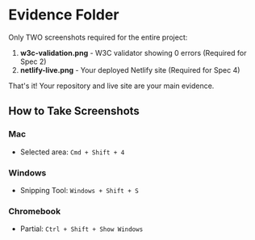 # Evidence Folder

Only TWO screenshots required for the entire project:

1. **w3c-validation.png** - W3C validator showing 0 errors (Required for Spec 2)
2. **netlify-live.png** - Your deployed Netlify site (Required for Spec 4)

That's it! Your repository and live site are your main evidence.

## How to Take Screenshots

### Mac

- Selected area: `Cmd + Shift + 4`

### Windows

- Snipping Tool: `Windows + Shift + S`

### Chromebook

- Partial: `Ctrl + Shift + Show Windows`
